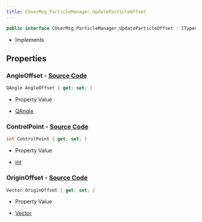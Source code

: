 ```yaml
---
title: CUserMsg_ParticleManager_UpdateParticleOffset
---
```


```csharp
public interface CUserMsg_ParticleManager_UpdateParticleOffset : ITypedProtobuf<CUserMsg_ParticleManager_UpdateParticleOffset>, INativeHandle
```

- Implements

## Properties

### **AngleOffset** - [Source Code](https://github.com/swiftly-solution/swiftlys2/blob/main/managed/src/SwiftlyS2.Generated/Protobufs/Interfaces/CUserMsg_ParticleManager_UpdateParticleOffset.cs#L19)

```csharp
QAngle AngleOffset { get; set; }
```

- Property Value

- [QAngle](/docs/api/shared/natives/qangle)

### **ControlPoint** - [Source Code](https://github.com/swiftly-solution/swiftlys2/blob/main/managed/src/SwiftlyS2.Generated/Protobufs/Interfaces/CUserMsg_ParticleManager_UpdateParticleOffset.cs#L13)

```csharp
int ControlPoint { get; set; }
```

- Property Value

- [int](https://learn.microsoft.com/dotnet/api/system.int32)

### **OriginOffset** - [Source Code](https://github.com/swiftly-solution/swiftlys2/blob/main/managed/src/SwiftlyS2.Generated/Protobufs/Interfaces/CUserMsg_ParticleManager_UpdateParticleOffset.cs#L16)

```csharp
Vector OriginOffset { get; set; }
```

- Property Value

- [Vector](/docs/api/shared/natives/vector)


